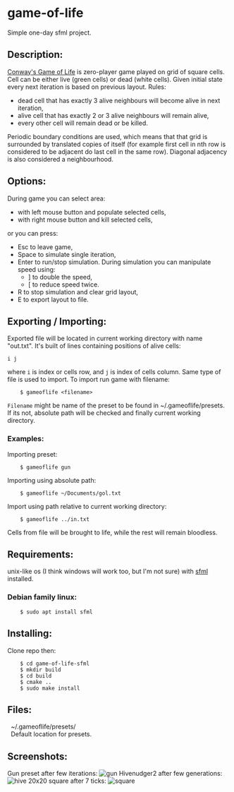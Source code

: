 # game-of-life
Simple one-day sfml project. 
## Description:
[Conway's Game of Life](https://en.wikipedia.org/wiki/Conway%27s_Game_of_Life) is zero-player game played on grid of square cells. Cell can be either live (green cells) or dead (white cells). Given initial state every next iteration is based on previous layout. Rules:
* dead cell that has exactly 3 alive neighbours will become alive in next iteration,
* alive cell that has exactly 2 or 3 alive neighbours will remain alive,
* every other cell will remain dead or be killed. 

Periodic boundary conditions are used, which means that that grid is surrounded by translated copies of itself (for example first cell in nth row is considered to be adjacent do last cell in the same row). Diagonal adjacency is also considered a neighbourhood.
## Options:
During game you can select area:
* with left mouse button and populate selected cells,
* with right mouse button and kill selected cells,

or you can press:
* Esc to leave game,
* Space to simulate single iteration,
* Enter to run/stop simulation.
During simulation you can manipulate speed using:
    - ] to double the speed,
    - [ to reduce speed twice.
* R to stop simulation and clear grid layout,
* E to export layout to file.

## Exporting / Importing:
Exported file will be located in current working directory with name "out.txt". It's built of lines containing positions of alive cells:
```
i j
```
where ```i``` is index or cells row, and ```j``` is index of cells column. 
Same type of file is used to import. To import run game with filename:
```
    $ gameoflife <filename>
```
```Filename``` might be name of the preset to be found in ~/.gameoflife/presets. If its not, absolute path will be checked and finally current working directory.
### Examples:
Importing preset:
``` 
    $ gameoflife gun
```
Importing using absolute path:
```
    $ gameoflife ~/Documents/gol.txt
```
Import using path relative to current working directory:
```
    $ gameoflife ../in.txt
```
Cells from file will be brought to life, while the rest will remain bloodless. 
## Requirements:
unix-like os (I think windows will work too, but I'm not sure) with [sfml](https://github.com/SFML/sfml) installed. 
### Debian family linux:
```
    $ sudo apt install sfml
```
## Installing:
Clone repo then:
```
    $ cd game-of-life-sfml
    $ mkdir build
    $ cd build
    $ cmake ..
    $ sudo make install
```
## Files:
&nbsp; ~/.gameoflife/presets/ <br>
&nbsp; Default location for presets.

## Screenshots:
Gun preset after few iterations:
![gun](screenshots/gun.png)
Hivenudger2 after few generations:
![hive](screenshots/hivenudger2.png)
20x20 square after 7 ticks:
![square](screenshots/20x20.png)
